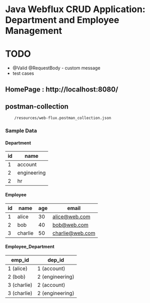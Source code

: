 # Java Webflux CRUD Application: Department and Employee Management

# TODO
- @Valid @RequestBody - custom message
- test cases

## HomePage : http://localhost:8080/

## postman-collection
        /resources/web-flux.postman_collection.json

### Sample Data

#### Department
| id | name        |
|----|-------------|
| 1  | account     |
| 2  | engineering |
| 2  | hr          |


#### Employee
| id | name    | age | email           |
|----|---------|-----|-----------------|
| 1  | alice   | 30  | alice@web.com   |
| 2  | bob     | 40  | bob@web.com     |
| 3  | charlie | 50  | charlie@web.com |

#### Employee_Department
| emp_id      | dep_id          |
|-------------|-----------------|
| 1 (alice)   | 1 (account)     |
| 2 (bob)     | 2 (engineering) |
| 3 (charlie) | 2 (account)     |
| 3 (charlie) | 2 (engineering) |
